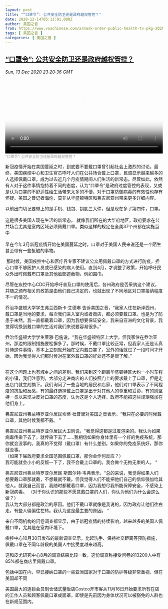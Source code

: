 ```yaml
---
layout: post
title: "“口罩令”: 公共安全防卫还是政府越权管控？"
date: 2020-12-14T05:13:01.000Z
author: 美国之音
from: https://www.voachinese.com/a/mask-order-public-health-tv-pkg-20201213/5698012.html
tags: [ 美国之音 ]
categories: [ 美国之音 ]
---
```

<!--1607922781000-->
[“口罩令”: 公共安全防卫还是政府越权管控？](https://www.voachinese.com/a/mask-order-public-health-tv-pkg-20201213/5698012.html)
------

<div>
<div><i>Sun, 13 Dec 2020 23:20:36 GMT</i></div><video poster="https://images.weserv.nl?url=gdb.voanews.com/b6244da9-2d6f-49ac-922d-8405fd3d3e45_tv_r1_s_w900.jpg" src="https://av.voanews.com/Videoroot/Pangeavideo/2020/12/b/b6/b6244da9-2d6f-49ac-922d-8405fd3d3e45_240p.mp4" style="width:100%" controls></video><div><small style="color: #999;">“口罩令”: 公共安全防卫还是政府越权管控？</small></div><p>新冠疫情开始在美国蔓延之时，到底要不要戴口罩曾引起社会上激烈的讨论。最终，美国疾控中心和卫生官员呼吁人们在公共场合戴上口罩，民调显示越来越多的人选择佩戴口罩，成为过去近几个月疫情期间人们生活的新常态。尽管如此，依然有人对于这件事情抱持着不同的态度，认为“口罩令”是政府过度管控的表现，又或是认为口罩的不舒适性给生活带来太多的不便，对于口罩防御病毒的有效性也存有怀疑。美国之音记者海伦、莫非从华盛顿特区和弗吉尼亚州带来更多详细内容。</p><p>以前出门切记要带上的是手机、钱包、钥匙三大件，但是现在多了第四件，口罩。<br /> <br />这是很多美国人现在生活的新常态。 就像我们所在的大华府地区，政府要求在公共场合尤其是室内区域必须佩戴口罩。类似这样的规定在全美37个州都在实施当中<br /> <br />早在今年3月新冠疫情开始在美国蔓延之时，口罩对于美国人民来说还是一个陌生甚至带有一些抵触的事物。</p><p> 那时候，美国疾控中心和医疗界专家不建议公众用佩戴口罩的方式进行防疫，担心口罩不够医护人员或已感染的病人使用。直到4月，才调整了政策，开始呼吁民众外出时佩戴布口罩及其他脸部遮蔽物，例如围巾。</p><p>尽管在疾控中心CDC开始呼吁普及口罩的使用后，各州政府是否采纳这个建议，并随之颁布相关的政策是由他们自己决定的，也就出现了不同地区对口罩接纳程度不一的情况。</p><p>乔治华盛顿大学学生弗兰西斯卡·艾德琳 告诉美国之音，“我家人住在新泽西州，戴口罩是当地的要求，每次我们进入室内或者商店，都必须要戴口罩。也是为了防患于未然，我一直都戴着口罩，因为我想要保证安全，我来自亚洲的文化背景，我觉得切换到戴口罩的生活对我们来说要容易很多。”</p><p>乔治华盛顿大学学生莱雅·巴施说，“我在华盛顿特区上大学，但我家住在乔治亚州，那边的限制措施要松懈多了。那时候，不戴口罩比较正常，但我家人还是认真对待这件事情，基本上立刻就开始在室内戴口罩了，室外的话就过了一段时间才开始，因为我觉得人们那时候对在室外戴口罩的好处还不是很了解。”</p><p><br />在这个问题上也有城乡之间的差别。我们来到这个距离华盛顿特区大约一小时车程的小镇，我们注意到，大部分走进商店的人们按照门上的要求戴上了口罩，但是走出店门就立刻摘下。我们询问了一些当地的居民和店家，他们对口罩表示了不同程度的抗拒和反感，有的最终选择戴上口罩是出于对其他人的尊重和妥协，有的则坚持一贯以来坚决反对口罩的态度，认为这是个人选择，政府不能把这些规矩强加在他们身上。</p><p>弗吉尼亚州弗兰特罗亚尔居民坎蒂·杜普里对美国之音表示，“我只在必要的时候戴口罩，其他时候我都不戴。 ”</p><p>弗吉尼亚州弗兰特罗亚尔居民大卫则说，“我觉得这都是过度渲染的。我认为如果病毒传染下去了，就传染下去了……我相信如果你身体里有一个好的免疫系统，那你就会没事的。我真的不觉得（戴口罩）有什么差别。如果你的免疫系统好，那你就没事。<br />（如果下届政府要求全国范围佩戴口罩，那你会作何反应？）<br />我可能就会小小的反叛一下了，我不会戴上口罩的。我会做个无拘无束的人。 “</p><p>弗吉尼亚州弗兰特罗亚尔居民 斯图尔特·韦弗表示，“总的来说，我觉得如果人们想要戴口罩那就戴，不想戴就不戴。但我觉得人们不能把他们自己的信仰强加给其他人。就我自己而言，我随时都戴着口罩，因为我想尽我所能保障安全，不感染上新冠病毒。 （对于你认识的那些不愿意戴口罩的人们，你认为他们为什么会这么做？）<br />我认为大部分都是政治的原因。他们不戴口罩就像是我说的，因为政府让他们往右走，有些人偏偏往左转。我认为这是最主要的原因。 ”</p><p>来自不同机构的问卷调查都显示，由于新冠疫情的持续影响，越来越多的美国人佩戴口罩，尤其是在室内环境下。</p><p>疾控中心10月30日发布的最新调查显示，比起洗手、保持社交距离等预防措施，佩戴口罩在不同年龄段的美国人中接受度越来越高。</p><p>这和皮尤研究中心8月的调查结果比较一致，这份调查称接受问卷的13200人中有85%都在商店里佩戴口罩。</p><p>包括中国在内，早已接纳口罩的一些亚洲国家对于口罩的防护等级非常重视，但在美国却不同</p><p>美国最大的连锁会员制仓储式量贩店Costco开市客从11月16日开始要求所有在店的工作人员和顾客佩戴口罩或面罩，即使是先前因为身体状况可以被豁免的人群也在新规范围内。</p><p> </p>
</div>

